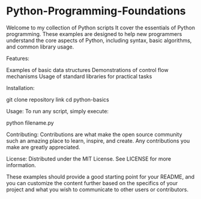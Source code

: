 # Python-Programming-Foundations
Welcome to my collection of Python scripts
It cover the essentials of Python programming. These examples are designed to help new programmers understand the core aspects of Python, including syntax, basic algorithms, and common library usage.

Features:

Examples of basic data structures
Demonstrations of control flow mechanisms
Usage of standard libraries for practical tasks

Installation:

git clone repository link
cd python-basics

Usage: To run any script, simply execute:

python filename.py

Contributing: Contributions are what make the open source community such an amazing place to learn, inspire, and create. Any contributions you make are greatly appreciated.

License: Distributed under the MIT License. See LICENSE for more information.

These examples should provide a good starting point for your README, and you can customize the content further based on the specifics of your project and what you wish to communicate to other users or contributors.
